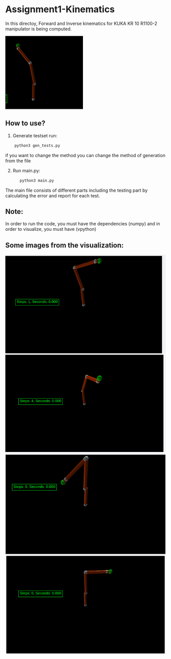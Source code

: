 # Assignment1-Kinematics

In this directoy, Forward and Inverse kinematics for KUKA KR 10 R1100-2 manipulator is being computed.

![Robot Visualization](https://github.com/hany606/FoR_Fall20IU/blob/main/assignment1_kinematics/imgs/robot_vis.gif)

## How to use?

1. Generate testset run:
  ```bash
      python3 gen_tests.py
  ```
  if you want to change the method you can change the method of generation from the file

2. Run main.py:
   ```bash
      python3 main.py
   ```
  The main file consists of different parts including the testing part by calculating the error and report for each test.

## Note:

In order to run the code, you must have the dependencies (numpy) and in order to visualize, you must have (vpython)

## Some images from the visualization:
![alt text](https://github.com/hany606/FoR_Fall20IU/blob/main/assignment1_kinematics/imgs/vis6.png?raw=true)
![alt text](https://github.com/hany606/FoR_Fall20IU/blob/main/assignment1_kinematics/imgs/vis8.png?raw=true)
![alt text](https://github.com/hany606/FoR_Fall20IU/blob/main/assignment1_kinematics/imgs/vis2.png?raw=true)
![alt text](https://github.com/hany606/FoR_Fall20IU/blob/main/assignment1_kinematics/imgs/vis1.png?raw=true)
